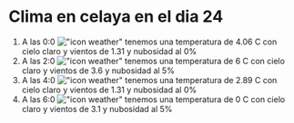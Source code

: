 # Clima en celaya en el dia 24

1. A las 0:0 !["icon weather"](http://openweathermap.org/img/w/01n.png) tenemos una temperatura de 4.06 C con cielo claro y  vientos de 1.31 y nubosidad al 0%
1. A las 2:0 !["icon weather"](http://openweathermap.org/img/w/02n.png) tenemos una temperatura de 6 C con cielo claro y  vientos de 3.6 y nubosidad al 5%
1. A las 4:0 !["icon weather"](http://openweathermap.org/img/w/01n.png) tenemos una temperatura de 2.89 C con cielo claro y  vientos de 1.31 y nubosidad al 0%
1. A las 6:0 !["icon weather"](http://openweathermap.org/img/w/02n.png) tenemos una temperatura de 0 C con cielo claro y  vientos de 3.1 y nubosidad al 5%

